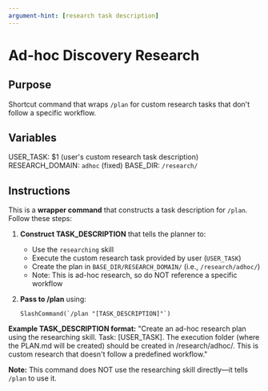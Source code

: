 ```yaml
---
argument-hint: [research task description]
---
```

# Ad-hoc Discovery Research

## Purpose

Shortcut command that wraps `/plan` for custom research tasks that don't follow a specific workflow.

## Variables
USER_TASK: $1 (user's custom research task description)
RESEARCH_DOMAIN: `adhoc` (fixed)
BASE_DIR: `/research/`

## Instructions

This is a **wrapper command** that constructs a task description for `/plan`. Follow these steps:

1. **Construct TASK_DESCRIPTION** that tells the planner to:
   - Use the `researching` skill
   - Execute the custom research task provided by user (`USER_TASK`)
   - Create the plan in `BASE_DIR/RESEARCH_DOMAIN/` (i.e., `/research/adhoc/`)
   - Note: This is ad-hoc research, so do NOT reference a specific workflow

2. **Pass to /plan** using:
   ```
   SlashCommand(`/plan "[TASK_DESCRIPTION]"`)
   ```

**Example TASK_DESCRIPTION format:**
"Create an ad-hoc research plan using the researching skill. Task: [USER_TASK]. The execution folder (where the PLAN.md will be created) should be created in /research/adhoc/. This is custom research that doesn't follow a predefined workflow."

**Note:** This command does NOT use the researching skill directly—it tells `/plan` to use it.